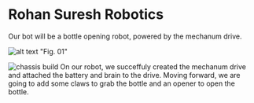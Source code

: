 # Rohan Suresh Robotics

Our bot will be a bottle opening robot, powered by the mechanum drive.

![alt text](https://github.com/Rsuresh2/rsRobotics2023/blob/main/images/plan01.jpeg?raw=true) "Fig. 01"


![chassis build](https://github.com/Rsuresh2/Robotsteam1/blob/main/images/PXL_20230913_194543386.MP.jpg?raw=true)
On our robot, we succeffuly created the mechanum drive and attached the battery and brain to the drive. Moving forward, we are going to add some claws to grab the bottle and an opener to open the bottle.
